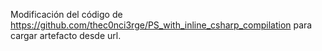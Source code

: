 Modificación del código de https://github.com/thec0nci3rge/PS_with_inline_csharp_compilation para cargar artefacto desde url.
